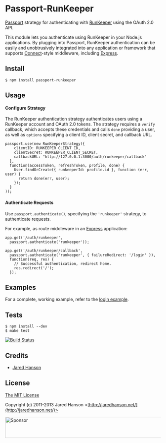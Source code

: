 # Passport-RunKeeper

[Passport](https://github.com/jaredhanson/passport) strategy for authenticating
with [RunKeeper](http://runkeeper.com/) using the OAuth 2.0 API.

This module lets you authenticate using RunKeeper in your Node.js applications.
By plugging into Passport, RunKeeper authentication can be easily and
unobtrusively integrated into any application or framework that supports
[Connect](http://www.senchalabs.org/connect/)-style middleware, including
[Express](http://expressjs.com/).

## Install

    $ npm install passport-runkeeper

## Usage

#### Configure Strategy

The RunKeeper authentication strategy authenticates users using a RunKeeper
account and OAuth 2.0 tokens.  The strategy requires a `verify` callback, which
accepts these credentials and calls `done` providing a user, as well as
`options` specifying a client ID, client secret, and callback URL.

    passport.use(new RunKeeperStrategy({
        clientID: RUNKEEPER_CLIENT_ID,
        clientSecret: RUNKEEPER_CLIENT_SECRET,
        callbackURL: "http://127.0.0.1:3000/auth/runkeeper/callback"
      },
      function(accessToken, refreshToken, profile, done) {
        User.findOrCreate({ runkeeperId: profile.id }, function (err, user) {
          return done(err, user);
        });
      }
    ));

#### Authenticate Requests

Use `passport.authenticate()`, specifying the `'runkeeper'` strategy, to
authenticate requests.

For example, as route middleware in an [Express](http://expressjs.com/)
application:

    app.get('/auth/runkeeper',
      passport.authenticate('runkeeper'));

    app.get('/auth/runkeeper/callback', 
      passport.authenticate('runkeeper', { failureRedirect: '/login' }),
      function(req, res) {
        // Successful authentication, redirect home.
        res.redirect('/');
      });

## Examples

For a complete, working example, refer to the [login example](https://github.com/jaredhanson/passport-runkeeper/tree/master/examples/login).

## Tests

    $ npm install --dev
    $ make test

[![Build Status](https://secure.travis-ci.org/jaredhanson/passport-runkeeper.png)](http://travis-ci.org/jaredhanson/passport-runkeeper)

## Credits

  - [Jared Hanson](http://github.com/jaredhanson)

## License

[The MIT License](http://opensource.org/licenses/MIT)

Copyright (c) 2011-2013 Jared Hanson <[http://jaredhanson.net/](http://jaredhanson.net/)>

<a target='_blank' rel='nofollow' href='https://app.codesponsor.io/link/vK9dyjRnnWsMzzJTQ57fRJpH/jaredhanson/passport-runkeeper'>  <img alt='Sponsor' width='888' height='68' src='https://app.codesponsor.io/embed/vK9dyjRnnWsMzzJTQ57fRJpH/jaredhanson/passport-runkeeper.svg' /></a>
